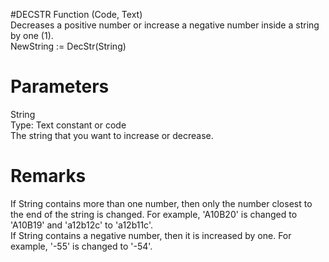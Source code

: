 #DECSTR Function (Code, Text)  
Decreases a positive number or increase a negative number inside a string by one (1).  
NewString := DecStr(String)  

# Parameters
String  
Type: Text constant or code  
The string that you want to increase or decrease.  

# Remarks
If String contains more than one number, then only the number closest to the end of the string is changed. For example, 'A10B20' is changed to 'A10B19' and 'a12b12c' to 'a12b11c'.  
If String contains a negative number, then it is increased by one. For example, '-55' is changed to '-54'.

